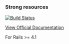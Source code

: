 ### Strong resources

[![Build Status](https://travis-ci.org/jsonapi-suite/strong_resources.svg?branch=master)](https://travis-ci.org/jsonapi-suite/strong_resources)

[View Official Documentation](http://jsonapi-suite.github.io/strong_resources)

For Rails >= 4.1

